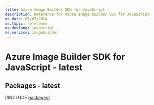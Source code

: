 ```yaml
---
title: Azure Image Builder SDK for JavaScript
description: Reference for Azure Image Builder SDK for JavaScript
ms.date: 06/07/2024
ms.topic: reference
ms.devlang: javascript
ms.service: imagebuilder
---
```

# Azure Image Builder SDK for JavaScript - latest
## Packages - latest
[!INCLUDE [packages](image-builder-index.md)]